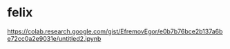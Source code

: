 # felix
https://colab.research.google.com/gist/EfremovEgor/e0b7b76bce2b137a6be72cc0a2e9031e/untitled2.ipynb
